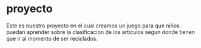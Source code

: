 # proyecto
Este es nuestro proyecto en el cual creamos un juego para que niños puedan aprender sobre la clasificacion de los articulos segun donde tienen que ir al momento 
de ser reciclados.

